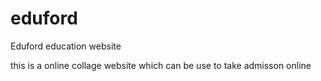 # eduford
Eduford education website

this is a online collage website which can be use to take admisson online 
